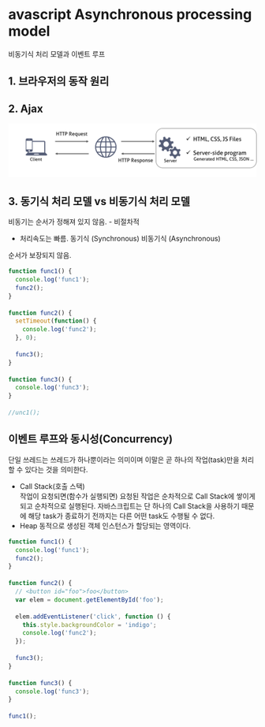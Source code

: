 # avascript Asynchronous processing model
비동기식 처리 모델과 이벤트 루프

## 1. 브라우저의 동작 원리

## 2. Ajax
![](../images/req_res.png)

## 3.  동기식 처리 모델 vs 비동기식 처리 모델
비동기는 순서가 정해져 있지 않음. - 비절차적
  - 처리속도는 빠름.
동기식 (Synchronous)
비동기식 (Asynchronous)

순서가 보장되지 않음.
```javascript
function func1() {
  console.log('func1');
  func2();
}

function func2() {
  setTimeout(function() {
    console.log('func2');
  }, 0);

  func3();
}

function func3() {
  console.log('func3');
}

//unc1();
```

## 이벤트 루프와 동시성(Concurrency)
단일 쓰레드는 쓰레드가 하나뿐이라는 의미이며 이말은 곧 하나의 작업(task)만을 처리할 수 있다는 것을 의미한다.

- Call Stack(호출 스택)  
작업이 요청되면(함수가 실행되면) 요청된 작업은 순차적으로 Call Stack에 쌓이게 되고 순차적으로 실행된다. 자바스크립트는 단 하나의 Call Stack을 사용하기 때문에 해당 task가 종료하기 전까지는 다른 어떤 task도 수행될 수 없다.  
- Heap
동적으로 생성된 객체 인스턴스가 할당되는 영역이다.

```javascript
function func1() {
  console.log('func1');
  func2();
}

function func2() {
  // <button id="foo">foo</button>
  var elem = document.getElementById('foo');

  elem.addEventListener('click', function () {
    this.style.backgroundColor = 'indigo';
    console.log('func2');
  });

  func3();
}

function func3() {
  console.log('func3');
}

func1();
```
